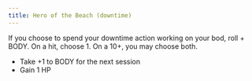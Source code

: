 ```yaml
---
title: Hero of the Beach (downtime)
---
```


If you choose to spend your downtime action working on your bod, roll + BODY.
On a hit, choose 1. On a 10+, you may choose both.

- Take +1 to BODY for the next session
- Gain 1 HP
